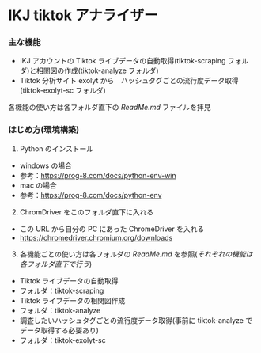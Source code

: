 # IKJ tiktok アナライザー

### 主な機能

- IKJ アカウントの Tiktok ライブデータの自動取得(tiktok-scraping フォルダ)と相関図の作成(tiktok-analyze フォルダ)
- Tiktok 分析サイト exolyt から　ハッシュタグごとの流行度データ取得(tiktok-exolyt-sc フォルダ)

各機能の使い方は各フォルダ直下の _ReadMe.md_ ファイルを拝見

### はじめ方(環境構築)

1. Python のインストール

- windows の場合
- 参考：https://prog-8.com/docs/python-env-win
- mac の場合
- 参考：https://prog-8.com/docs/python-env

2. ChromDriver をこのフォルダ直下に入れる

- この URL から自分の PC にあった ChromeDriver を入れる
- https://chromedriver.chromium.org/downloads

3. 各機能ごとの使い方は各フォルダの _ReadMe.md_ を参照(_それぞれの機能は各フォルダ直下で行う_)

- Tiktok ライブデータの自動取得
- フォルダ：tiktok-scraping
- Tiktok ライブデータの相関図作成
- フォルダ：tiktok-analyze
- 調査したいハッシュタグごとの流行度データ取得(事前に tiktok-analyze でデータ取得する必要あり)
- フォルダ：tiktok-exolyt-sc
